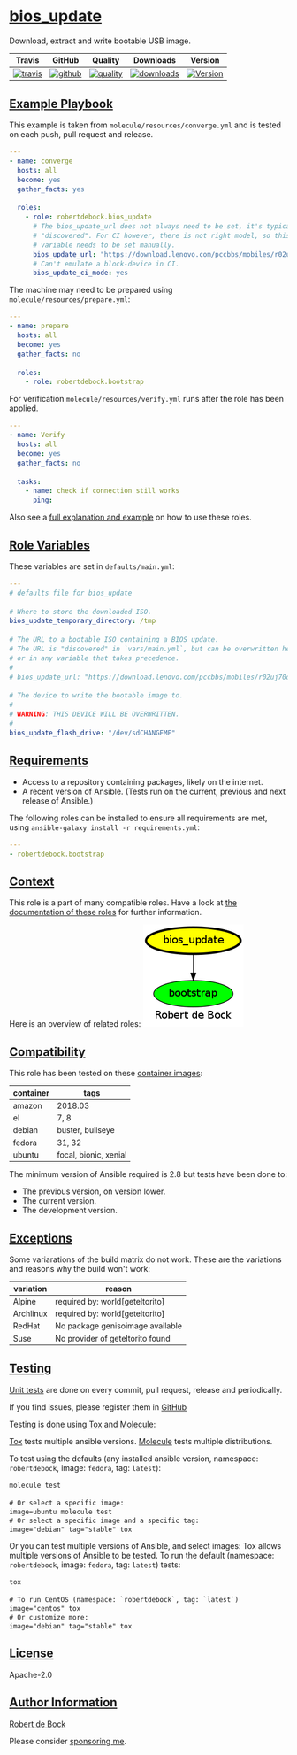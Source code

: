 # [bios_update](#bios_update)

Download, extract and write bootable USB image.

|Travis|GitHub|Quality|Downloads|Version|
|------|------|-------|---------|-------|
|[![travis](https://travis-ci.com/robertdebock/ansible-role-bios_update.svg?branch=master)](https://travis-ci.com/robertdebock/ansible-role-bios_update)|[![github](https://github.com/robertdebock/ansible-role-bios_update/workflows/Ansible%20Molecule/badge.svg)](https://github.com/robertdebock/ansible-role-bios_update/actions)|[![quality](https://img.shields.io/ansible/quality/39155)](https://galaxy.ansible.com/robertdebock/bios_update)|[![downloads](https://img.shields.io/ansible/role/d/39155)](https://galaxy.ansible.com/robertdebock/bios_update)|[![Version](https://img.shields.io/github/release/robertdebock/ansible-role-bios_update.svg)](https://github.com/robertdebock/ansible-role-bios_update/releases/)|

## [Example Playbook](#example-playbook)

This example is taken from `molecule/resources/converge.yml` and is tested on each push, pull request and release.
```yaml
---
- name: converge
  hosts: all
  become: yes
  gather_facts: yes

  roles:
    - role: robertdebock.bios_update
      # The bios_update_url does not always need to be set, it's typically
      # "discovered". For CI however, there is not right model, so this
      # variable needs to be set manually.
      bios_update_url: "https://download.lenovo.com/pccbbs/mobiles/r02uj70d.iso"
      # Can't emulate a block-device in CI.
      bios_update_ci_mode: yes
```

The machine may need to be prepared using `molecule/resources/prepare.yml`:
```yaml
---
- name: prepare
  hosts: all
  become: yes
  gather_facts: no

  roles:
    - role: robertdebock.bootstrap
```

For verification `molecule/resources/verify.yml` runs after the role has been applied.
```yaml
---
- name: Verify
  hosts: all
  become: yes
  gather_facts: no

  tasks:
    - name: check if connection still works
      ping:
```

Also see a [full explanation and example](https://robertdebock.nl/how-to-use-these-roles.html) on how to use these roles.

## [Role Variables](#role-variables)

These variables are set in `defaults/main.yml`:
```yaml
---
# defaults file for bios_update

# Where to store the downloaded ISO.
bios_update_temporary_directory: /tmp

# The URL to a bootable ISO containing a BIOS update.
# The URL is "discovered" in `vars/main.yml`, but can be overwritten here.
# or in any variable that takes precedence.
#
# bios_update_url: "https://download.lenovo.com/pccbbs/mobiles/r02uj70d.iso"

# The device to write the bootable image to.
#
# WARNING: THIS DEVICE WILL BE OVERWRITTEN.
#
bios_update_flash_drive: "/dev/sdCHANGEME"
```

## [Requirements](#requirements)

- Access to a repository containing packages, likely on the internet.
- A recent version of Ansible. (Tests run on the current, previous and next release of Ansible.)

The following roles can be installed to ensure all requirements are met, using `ansible-galaxy install -r requirements.yml`:

```yaml
---
- robertdebock.bootstrap

```

## [Context](#context)

This role is a part of many compatible roles. Have a look at [the documentation of these roles](https://robertdebock.nl/) for further information.

Here is an overview of related roles:
![dependencies](https://raw.githubusercontent.com/robertdebock/drawings/artifacts/bios_update.png "Dependency")

## [Compatibility](#compatibility)

This role has been tested on these [container images](https://hub.docker.com/u/robertdebock):

|container|tags|
|---------|----|
|amazon|2018.03|
|el|7, 8|
|debian|buster, bullseye|
|fedora|31, 32|
|ubuntu|focal, bionic, xenial|

The minimum version of Ansible required is 2.8 but tests have been done to:

- The previous version, on version lower.
- The current version.
- The development version.

## [Exceptions](#exceptions)

Some variarations of the build matrix do not work. These are the variations and reasons why the build won't work:

| variation                 | reason                 |
|---------------------------|------------------------|
| Alpine | required by: world[geteltorito] |
| Archlinux | required by: world[geteltorito] |
| RedHat | No package genisoimage available |
| Suse | No provider of geteltorito found |


## [Testing](#testing)

[Unit tests](https://travis-ci.com/robertdebock/ansible-role-bios_update) are done on every commit, pull request, release and periodically.

If you find issues, please register them in [GitHub](https://github.com/robertdebock/ansible-role-bios_update/issues)

Testing is done using [Tox](https://tox.readthedocs.io/en/latest/) and [Molecule](https://github.com/ansible/molecule):

[Tox](https://tox.readthedocs.io/en/latest/) tests multiple ansible versions.
[Molecule](https://github.com/ansible/molecule) tests multiple distributions.

To test using the defaults (any installed ansible version, namespace: `robertdebock`, image: `fedora`, tag: `latest`):

```
molecule test

# Or select a specific image:
image=ubuntu molecule test
# Or select a specific image and a specific tag:
image="debian" tag="stable" tox
```

Or you can test multiple versions of Ansible, and select images:
Tox allows multiple versions of Ansible to be tested. To run the default (namespace: `robertdebock`, image: `fedora`, tag: `latest`) tests:

```
tox

# To run CentOS (namespace: `robertdebock`, tag: `latest`)
image="centos" tox
# Or customize more:
image="debian" tag="stable" tox
```

## [License](#license)

Apache-2.0


## [Author Information](#author-information)

[Robert de Bock](https://robertdebock.nl/)

Please consider [sponsoring me](https://github.com/sponsors/robertdebock).

